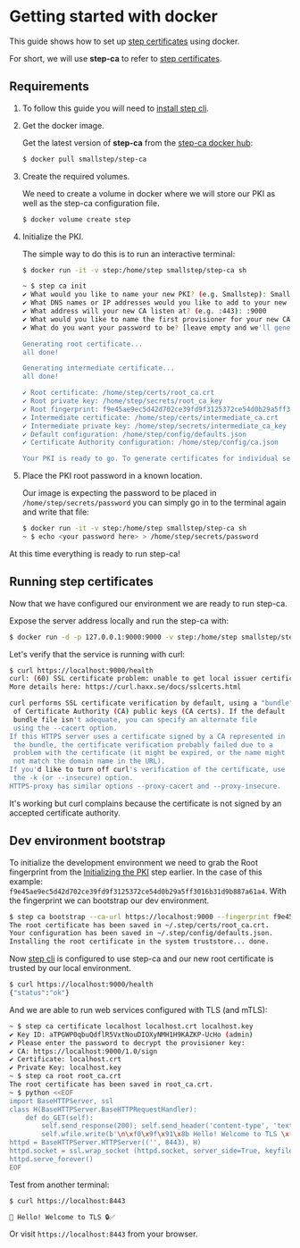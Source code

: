 # Getting started with docker

This guide shows how to set up [step certificates](https://github.com/smallstep/certificates) using docker.

For short, we will use **step-ca** to refer to [step certificates](https://github.com/smallstep/certificates).

## Requirements

1. To follow this guide you will need to [install step
cli](https://github.com/smallstep/cli#installation-guide).

2. Get the docker image.

    Get the latest version of **step-ca** from the [step-ca docker
    hub](https://hub.docker.com/r/smallstep/step-ca):

    ```sh
    $ docker pull smallstep/step-ca
    ```

3. Create the required volumes.

    We need to create a volume in docker where we will store our PKI as well as
    the step-ca configuration file.

    ```sh
    $ docker volume create step
    ```

4. Initialize the PKI.

    The simple way to do this is to run an interactive terminal:

    ```sh
    $ docker run -it -v step:/home/step smallstep/step-ca sh

    ~ $ step ca init
    ✔ What would you like to name your new PKI? (e.g. Smallstep): Smallstep
    ✔ What DNS names or IP addresses would you like to add to your new CA? (e.g. ca.smallstep.com[,1.1.1.1,etc.]): localhost
    ✔ What address will your new CA listen at? (e.g. :443): :9000
    ✔ What would you like to name the first provisioner for your new CA? (e.g. you@smallstep.com): admin
    ✔ What do you want your password to be? [leave empty and we'll generate one]: <your password here>

    Generating root certificate...
    all done!

    Generating intermediate certificate...
    all done!

    ✔ Root certificate: /home/step/certs/root_ca.crt
    ✔ Root private key: /home/step/secrets/root_ca_key
    ✔ Root fingerprint: f9e45ae9ec5d42d702ce39fd9f3125372ce54d0b29a5ff3016b31d9b887a61a4
    ✔ Intermediate certificate: /home/step/certs/intermediate_ca.crt
    ✔ Intermediate private key: /home/step/secrets/intermediate_ca_key
    ✔ Default configuration: /home/step/config/defaults.json
    ✔ Certificate Authority configuration: /home/step/config/ca.json

    Your PKI is ready to go. To generate certificates for individual services see 'step help ca'.
    ```

5. Place the PKI root password in a known location.

    Our image is expecting the password to be placed in `/home/step/secrets/password`
    you can simply go in to the terminal again and write that file:

    ```sh
    $ docker run -it -v step:/home/step smallstep/step-ca sh
    ~ $ echo <your password here> > /home/step/secrets/password
    ```

At this time everything is ready to run step-ca!

## Running step certificates

Now that we have configured our environment we are ready to run step-ca.

Expose the server address locally and run the step-ca with:
```sh
$ docker run -d -p 127.0.0.1:9000:9000 -v step:/home/step smallstep/step-ca
```

Let's verify that the service is running with curl:
```sh
$ curl https://localhost:9000/health
curl: (60) SSL certificate problem: unable to get local issuer certificate
More details here: https://curl.haxx.se/docs/sslcerts.html

curl performs SSL certificate verification by default, using a "bundle"
 of Certificate Authority (CA) public keys (CA certs). If the default
 bundle file isn't adequate, you can specify an alternate file
 using the --cacert option.
If this HTTPS server uses a certificate signed by a CA represented in
 the bundle, the certificate verification probably failed due to a
 problem with the certificate (it might be expired, or the name might
 not match the domain name in the URL).
If you'd like to turn off curl's verification of the certificate, use
 the -k (or --insecure) option.
HTTPS-proxy has similar options --proxy-cacert and --proxy-insecure.
```

It's working but curl complains because the certificate is not signed by an
accepted certificate authority.

## Dev environment bootstrap

To initialize the development environment we need to grab the Root fingerprint
from the [Initializing the PKI](#initializing-the-pki) step earlier. In the
case of this example:
`f9e45ae9ec5d42d702ce39fd9f3125372ce54d0b29a5ff3016b31d9b887a61a4`. With the
fingerprint we can bootstrap our dev environment.

```sh
$ step ca bootstrap --ca-url https://localhost:9000 --fingerprint f9e45ae9ec5d42d702ce39fd9f3125372ce54d0b29a5ff3016b31d9b887a61a4 --install
The root certificate has been saved in ~/.step/certs/root_ca.crt.
Your configuration has been saved in ~/.step/config/defaults.json.
Installing the root certificate in the system truststore... done.
```

Now [step cli](https://github.com/smallstep/cli) is configured to use step-ca
and our new root certificate is trusted by our local environment.
```sh
$ curl https://localhost:9000/health
{"status":"ok"}
```

And we are able to run web services configured with TLS (and mTLS):
```sh
~ $ step ca certificate localhost localhost.crt localhost.key
✔ Key ID: aTPGWP0qbuQdflR5VxtNouDIOXyNMH1H9KAZKP-UcHo (admin)
✔ Please enter the password to decrypt the provisioner key:
✔ CA: https://localhost:9000/1.0/sign
✔ Certificate: localhost.crt
✔ Private Key: localhost.key
~ $ step ca root root_ca.crt
The root certificate has been saved in root_ca.crt.
~ $ python <<EOF
import BaseHTTPServer, ssl
class H(BaseHTTPServer.BaseHTTPRequestHandler):
    def do_GET(self):
        self.send_response(200); self.send_header('content-type', 'text/html; charset=utf-8'); self.end_headers()
        self.wfile.write(b'\n\xf0\x9f\x91\x8b Hello! Welcome to TLS \xf0\x9f\x94\x92\xe2\x9c\x85\n\n')
httpd = BaseHTTPServer.HTTPServer(('', 8443), H)
httpd.socket = ssl.wrap_socket (httpd.socket, server_side=True, keyfile="localhost.key", certfile="localhost.crt", ca_certs="root_ca.crt")
httpd.serve_forever()
EOF
```

Test from another terminal:
```sh
$ curl https://localhost:8443

👋 Hello! Welcome to TLS 🔒✅
```

Or visit `https://localhost:8443` from your browser.
